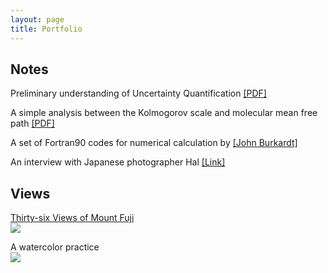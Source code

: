 ```yaml
---
layout: page
title: Portfolio
---
```


## Notes

Preliminary understanding of Uncertainty Quantification [[PDF]](../documents//understand-uq.pdf)

A simple analysis between the Kolmogorov scale and molecular mean free path [[PDF]](../documents//kolmogorov-mfp.pdf)

A set of Fortran90 codes for numerical calculation by [[John Burkardt]](http://people.sc.fsu.edu/~jburkardt/f_src/f_src.html)

An interview with Japanese photographer Hal [[Link]](http://www.heyshow.com/mobile-article-detail/?id=36746)

## Views

[Thirty-six Views of Mount Fuji](https://en.wikipedia.org/wiki/Thirty-six_Views_of_Mount_Fuji)  
![](https://ws4.sinaimg.cn/large/006tNbRwgy1fynqtyvxh3j317i0u0e21.jpg)

A watercolor practice  
![](https://ws2.sinaimg.cn/large/006tNbRwgy1fyc8oocph0j30u00u04qq.jpg)
